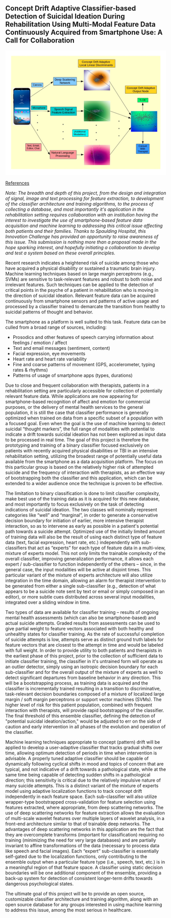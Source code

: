 ## Concept Drift Adaptive Classifier-based Detection of Suicidal Ideation During Rehabilitation Using Multi-Modal Feature Data Continuously Acquired from Smartphone Use: A Call for Collaboration

![](lsvm_moe_diag2c.jpg)

[References](refs.md)

_Note: The breadth and depth of this project, from the design and integration of signal, image and text processing for feature extraction, to development of the classifier architecture and training algorithms, to the process of collecting a database, and most importantly it's application in the rehabilitation setting requires collaboration with an institution having the interest to investigate the use of smartphone-based feature data acquisition and machine learning to addressing this critical issue affecting both patients and their families. Thanks to Spaulding Hospital, this Innovation Challenge has provided an opportunity to raise awareness of this issue. This submission is nothing more than a proposal made in the hope sparking interest, and hopefully initiating a collaboration to develop and test a system based on these overall principles._ 

Recent research indicates a heightened risk of suicide among those who have acquired a physical disability or sustained a traumatic brain injury. Machine learning techniques based on large margin perceptrons (e.g., SVMs) are sensitive to task-relevant features and robust to both noise and irrelevant features. Such techniques can be applied to the detection of critical points in the psyche of a patient in rehabilitation who is moving in the direction of suicidal ideation. Relevant feature data can be acquired continuously from smartphone sensors and patterns of active usage and processed by a classifier trained to demarcate the transition from healthy to suicidal patterns of thought and behavior. 

The smartphone as a platform is well suited to this task. Feature data can be culled from a broad range of sources, including:
- Prosodics and other features of speech carrying information about feelings / emotion / affect
- Text and email messages (sentiment, content)
- Facial expression, eye movements
- Heart rate and heart rate variability
- Fine and coarse patterns of movement (GPS, accelerometer, typing rates & rhythms)
- Patterns of usage of smartphone apps (types, durations)

Due to close and frequent collaboration with therapists, patients in a rehabilitation setting are particularly accessible for collection of potentially relevant feature data. While applications are now appearing for smartphone-based recognition of affect and emotion for commercial purposes, or the delivery of mental health services to the general population, it is still the case that classifier performance is generally optimized when trained on data from a specific subset of a population with a focused goal. Even when the goal is the use of machine learning to detect suicidal “thought markers”, the full range of modalities with potential to indicate a drift towards suicidal ideation has not been explored as input data to be processed in real time. The goal of this project is therefore the prototyping and training of a binary classifier focused exclusively on patients with recently acquired physical disabilities or TBI in an intensive rehabilitation setting, utilizing the broadest range of potentially useful data available from the smartphone as a data acquisition platform. The focus on this particular group is based on the relatively higher risk of attempted suicide and the frequency of interaction with therapists, as an effective way of bootstrapping both the classifier and this application, which can be extended to a wider audience once the technique is proven to be effective. 

The limitation to binary classification is done to limit classifier complexity, make best use of the training data as it is acquired for this new database, and most importantly to focus exclusively on the task of detecting indications of suicidal ideation. The two classes will nominally represent categories like “well” and “marginal”, in order to generate a conservative decision boundary for initiation of earlier, more intensive therapist interaction, so as to intervene as early as possible in a patient's potential path towards a suicide attempt. Optimized use of the initially limited amount of training data will also be the result of using each distinct type of feature data (text, facial expression, heart rate, etc.) independently with sub-classifiers that act as “experts” for each type of feature data in a multi-view, mixture of experts model. This not only limits the trainable complexity of the overall classifier, improving generalization performance, it allows each expert / sub-classifier to function independently of the others – since, in the general case, the input modalities will be active at disjoint times. This particular variant of the mixture of experts architecture will also utilize integration in the time domain, allowing an alarm for therapist intervention to be generated from either a single sub-classifier (e.g., detection of what appears to be a suicide note sent by text or email or simply composed in an editor), or more subtle cues distributed across several input modalities, integrated over a sliding window in time. 

Two types of data are available for classifier training – results of ongoing mental health assessments (which can also be smartphone-based) and actual suicide attempts. Graded results from assessments can be used to give partial weight to feature vectors associated with both healthy and unhealthy states for classifier training. As the rate of successful completion of suicide attempts is low, attempts serve as distinct ground truth labels for feature vectors that are closest to the attempt in time and would be labeled with full weight. In order to provide utility to both patients and therapists in the earliest phase of this project, prior to the collection of sufficient data to initiate classifier training, the classifier in it's untrained form will operate as an outlier detector, simply using an isotropic decision boundary for each sub-classifier and for the overall output of the mixture of experts as well to detect significant departures from baseline behavior in any direction. This will be a bootstrapping process, as training data is acquired and the classifier is incrementally trained resulting in a transition to discriminative, task-relevant decision boundaries composed of a mixture of localized large margin / soft margin perceptrons or support vector machines (SVMs). The higher level of risk for this patient population, combined with frequent interaction with therapists, will provide rapid bootstrapping of the classifier. The final threshold of this ensemble classifier, defining the detection of "potential suicidal ideation/action," would be adjusted to err on the side of caution and early intervention in all phases of the evolution and operation of the classifier. 

Machine learning techniques appropriate to concept (pattern) drift will be applied to develop a user-adaptive classifier that tracks gradual shifts over time, allowing optimum detection of periods in time when intervention is advisable. A properly tuned adaptive classifier should be capable of dynamically following cyclical shifts in mood and topics of concern that are typical, and not indicative of a drift towards a pathological state, while at the same time being capable of detecting sudden shifts in a pathological direction; this sensitivity is critical due to the relatively impulsive nature of many suicide attempts. This is a distinct variant of the mixture of experts model using adaptive localization functions to track concept drift independently in each feature space. Each sub-classifier will also utilize wrapper-type bootstrapped cross-validation for feature selection using features extracted, where appropriate, from deep scattering networks. The use of deep scattering networks for feature extraction allows the evaluation of multi-scale wavelet features over multiple layers of wavelet analysis, in a front-end architecture similar to that of trainable deep networks. The advantages of deep scattering networks in this application are the fact that they are overcomplete transforms (important for classification) requiring no training (minimizing the need for very large databases) and are partially invariant to affine transformations of the data (necessary to process data like speech and facial images). Each “expert” sub-classifier is essentially self-gated due to the localization functions, only contributing to the ensemble output when a particular feature type (i.e., speech, text, etc.) is in a meaningful region of that feature space. A classifier using static decision boundaries will be one additional component of the ensemble, providing a back-up system for detection of consistent longer-term drifts towards dangerous psychological states.

The ultimate goal of this project will be to provide an open source, customizable classifier architecture and training algorithm, along with an open source database for any groups interested in using machine learning to address this issue, among the most serious in healthcare. 



